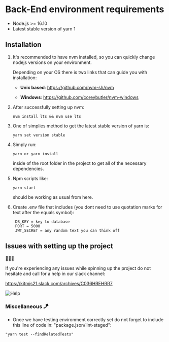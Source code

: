 # Back-End environment requirements

- Node.js >= 16.10
- Latest stable version of yarn 1

## Installation

1. It's recommended to have nvm installed, so you can quickly change nodejs versions on your environment.

   Depending on your OS there is two links that can guide you with installation:

   - **Unix based**: <https://github.com/nvm-sh/nvm>

   - **Windows**: <https://github.com/coreybutler/nvm-windows>

2. After successfully setting up nvm:

   ```
   nvm install lts && nvm use lts
   ```

3. One of simplies method to get the latest stable version of yarn is:

   ```
   yarn set version stable
   ```

4. Simply run:

   ```
   yarn or yarn install
   ```

   inside of the root folder in the project to get all of the necessary dependencies.

5. Npm scripts like:

   ```
   yarn start
   ```

   should be working as usual from here.

6. Create .env file that includes (you dont need to use quotation marks for text after the equals symbol):

   ```
    DB_KEY = key to database
    PORT = 5000
    JWT_SECRET = any random text you can think off
   ```

## Issues with setting up the project

🚧🚧🚧

If you're experiencing any issues while spinning up the project do not hesitate and call for a help in our slack channel:

<https://kitmjs21.slack.com/archives/C036HREHRR7>

![Help](https://i.redd.it/pa73g98rqot41.png)

### Miscellaneous 🪁

- Once we have testing environment correctly set do not forget to include this line of code in: "package.json/lint-staged":

```
"yarn test --findRelatedTests"
```
